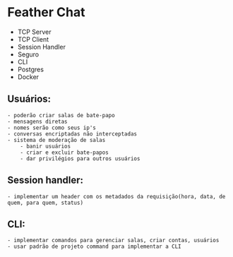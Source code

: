 # Feather Chat 

- TCP Server
- TCP Client
- Session Handler
- Seguro
- CLI
- Postgres
- Docker

## Usuários:
	- poderão criar salas de bate-papo
	- mensagens diretas
	- nomes serão como seus ip's
	- conversas encriptadas não interceptadas
	- sistema de moderação de salas
		- banir usuários
		- criar e excluir bate-papos
		- dar privilégios para outros usuários

## Session handler:
	- implementar um header com os metadados da requisição(hora, data, de quem, para quem, status)

## CLI:
	- implementar comandos para gerenciar salas, criar contas, usuários
	- usar padrão de projeto command para implementar a CLI
